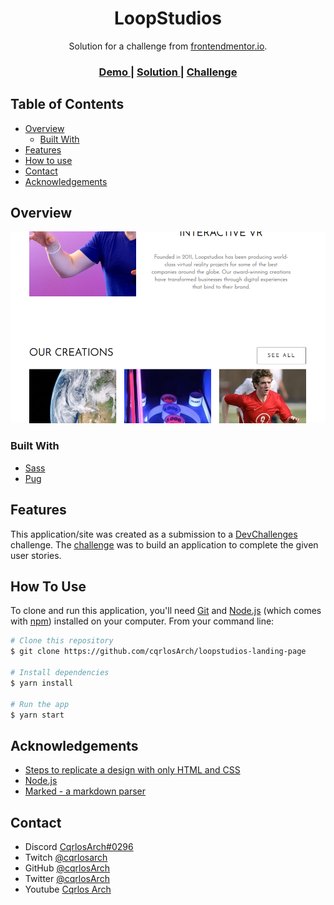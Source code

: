 <!-- Please update value in the {}  -->

<h1 align="center">LoopStudios</h1>

<div align="center">
   Solution for a challenge from  <a href="https://www.frontendmentor.io/" target="_blank">frontendmentor.io</a>.
</div>

<div align="center">
  <h3>
    <a href="https://loopstudios-landing-page.cqrlosarch.vercel.app/" target="_blank">
      Demo
    </a>
    <span> | </span>
    <a href="https://www.frontendmentor.io/solutions/responsive-landing-page-using-sass-and-pug-xaV8kev3M" target="_blank">
      Solution
    </a>
    <span> | </span>
    <a href="https://www.frontendmentor.io/challenges/loopstudios-landing-page-N88J5Onjw" target="_blank">
      Challenge
    </a>
  </h3>
</div>

<!-- TABLE OF CONTENTS -->

## Table of Contents

- [Overview](#overview)
  - [Built With](#built-with)
- [Features](#features)
- [How to use](#how-to-use)
- [Contact](#contact)
- [Acknowledgements](#acknowledgements)

<!-- OVERVIEW -->

## Overview


<p align="center">
  <img src="screenshot.png">
</p>


### Built With

- [Sass](https://sass-lang.com/)
- [Pug](https://pugjs.org/api/getting-started.html)

## Features

<!-- List the features of your application or follow the template. Don't share the figma file here :) -->

This application/site was created as a submission to a [DevChallenges](https://devchallenges.io/challenges) challenge. The [challenge](https://devchallenges.io/challenges/3JFYedSOZqAxYuOCNmYD) was to build an application to complete the given user stories.

## How To Use

<!-- Example: -->

To clone and run this application, you'll need [Git](https://git-scm.com) and [Node.js](https://nodejs.org/en/download/) (which comes with [npm](http://npmjs.com)) installed on your computer. From your command line:

```bash
# Clone this repository
$ git clone https://github.com/cqrlosArch/loopstudios-landing-page

# Install dependencies
$ yarn install

# Run the app
$ yarn start
```

## Acknowledgements

<!-- This section should list any articles or add-ons/plugins that helps you to complete the project. This is optional but it will help you in the future. For example: -->

- [Steps to replicate a design with only HTML and CSS](https://devchallenges-blogs.web.app/how-to-replicate-design/)
- [Node.js](https://nodejs.org/)
- [Marked - a markdown parser](https://github.com/chjj/marked)

## Contact

- Discord [CqrlosArch#0296](https://discord.com/)
- Twitch [@cqrlosarch](https://www.twitch.tv/cqrlosarch/about)
- GitHub [@cqrlosArch](https://github.com/cqrlosArch)
- Twitter [@cqrlosArch](https://twitter.com/cqrlosArch)
- Youtube [Cqrlos Arch](https://www.youtube.com/channel/UCV8eaXiCFXUN5Rkpc42G3ZQ)